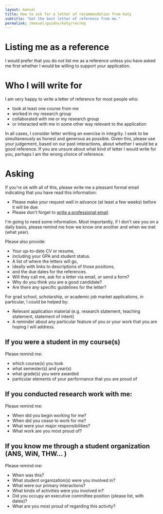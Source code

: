 ```yaml
---
layout: manual
title: How to ask for a letter of recommendation from Katy
subtitle: "Get the best letter of reference from me."
permalink: /manual/guides/katy/recreq
---
```


# Listing me as a reference

I would prefer that you do not list me as a reference unless you have asked me
first whether I would be willing to support your application.

# Who I will write for

I am very happy to write a letter of reference for most people who:

- took at least one course from me
- worked in my research group
- collaborated with me or my research group
- or interacted with me in some other way relevant to the application

In all cases, I consider letter writing an exercise in integrity. I seek to be
simultaneously as honest and generous as possible. Given this, please use your
judgement, based on our past interactions, about whether I would be a good
reference. If you are unsure about what kind of letter I would write for
you, perhaps I am the wrong choice of reference.

# Asking

If you're ok with all of this, please write me a pleasant formal email indicating that you have read this
information:

- Please make your request well in advance (at least a few weeks) before it will be due.
- Please don't forget to [write a professional email](http://chrisblattman.com/2010/11/08/students-how-to-email-to-your-professor-employer-and-professional-peers/).

I'm going to need some information. 
Most importantly, if I don't see you on a 
daily basis, please remind me how we know one another and when we met (what 
year). 

Please also provide:

- Your up-to-date CV or resume,
- including your GPA and student status.
- A list of where the letters will go,
- ideally with links to descriptions of those positions,
- and the due dates for the references.
- Will they call me, ask for a letter via email, or send a form?
- Why do you think you are a good candidate?
- Are there any specific guidelines for the letter?

For grad school, scholarship, or academic job market applications, in particular, I could be helped by:

- Relevant application material (e.g. research statement, teaching statement, statement of intent)
- A reminder about any particular feature of you or your work that you are hoping I will address.


## If you were a student in my course(s)

Please remind me:

- which course(s) you took
- what semester(s) and year(s)
- what grade(s) you were awarded
- particular elements of your performance that you are proud of


## If you conducted research work with me: 

Please remind me:

- When did you begin working for me?
- When did you cease to work for me?
- What were your major responsibilities?
- What work are you most proud of?



## If you know me through a student organization (ANS, WiN, THW... )

Please remind me:

- When was this?
- What student organization(s) were you involved in?
- What were our primary interactions?
- What kinds of activities were you involved in?
- Did you occupy an executive committee position (please list, with dates)?
- What are you most proud of regarding this activity?

